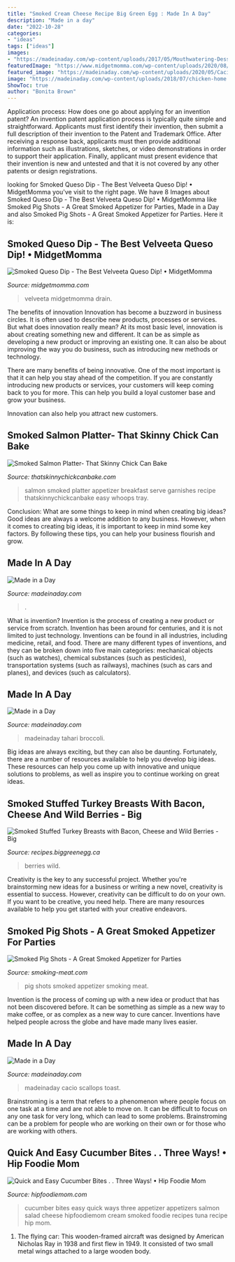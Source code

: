 ```yaml
---
title: "Smoked Cream Cheese Recipe Big Green Egg : Made In A Day"
description: "Made in a day"
date: "2022-10-28"
categories:
- "ideas"
tags: ["ideas"]
images:
- "https://madeinaday.com/wp-content/uploads/2017/05/Mouthwatering-Desserts-Treats.jpg"
featuredImage: "https://www.midgetmomma.com/wp-content/uploads/2020/08/Smoked-Queso-Dip-6-768x1024.jpg"
featured_image: "https://madeinaday.com/wp-content/uploads/2020/05/Cacio-home-2.jpg"
image: "https://madeinaday.com/wp-content/uploads/2018/07/chicken-home.jpg"
ShowToc: true
author: "Bonita Brown"
---
```



Application process: How does one go about applying for an invention patent?
An invention patent application process is typically quite simple and straightforward. Applicants must first identify their invention, then submit a full description of their invention to the Patent and Trademark Office. After receiving a response back, applicants must then provide additional information such as illustrations, sketches, or video demonstrations in order to support their application. Finally, applicant must present evidence that their invention is new and untested and that it is not covered by any other patents or design registrations.

	

		
looking for Smoked Queso Dip - The Best Velveeta Queso Dip! • MidgetMomma you've visit to the right page. We have 8 Images about Smoked Queso Dip - The Best Velveeta Queso Dip! • MidgetMomma like Smoked Pig Shots - A Great Smoked Appetizer for Parties, Made in a Day and also Smoked Pig Shots - A Great Smoked Appetizer for Parties. Here it is:
		
    
## Smoked Queso Dip - The Best Velveeta Queso Dip! • MidgetMomma

<img loading=lazy src="https://www.midgetmomma.com/wp-content/uploads/2020/08/Smoked-Queso-Dip-6-768x1024.jpg" onerror="this.onerror=null;this.src='https://tse3.mm.bing.net/th?id=OIP.p68rMvfaS_bOAxNeNNoInwHaJ4&amp;pid=15.1';" alt="Smoked Queso Dip - The Best Velveeta Queso Dip! • MidgetMomma">

_Source: midgetmomma.com_

>velveeta midgetmomma drain. 

	

The benefits of innovation
Innovation has become a buzzword in business circles. It is often used to describe new products, processes or services. But what does innovation really mean?
At its most basic level, innovation is about creating something new and different. It can be as simple as developing a new product or improving an existing one. It can also be about improving the way you do business, such as introducing new methods or technology.

There are many benefits of being innovative. One of the most important is that it can help you stay ahead of the competition. If you are constantly introducing new products or services, your customers will keep coming back to you for more. This can help you build a loyal customer base and grow your business.

Innovation can also help you attract new customers.

    
## Smoked Salmon Platter- That Skinny Chick Can Bake

<img loading=lazy src="https://www.thatskinnychickcanbake.com/wp-content/uploads/2015/10/Smoked-Salmon-Platter-3.jpg" onerror="this.onerror=null;this.src='https://tse3.mm.bing.net/th?id=OIP.8GanY-BhBXdt7P3Ez8PaagHaKX&amp;pid=15.1';" alt="Smoked Salmon Platter- That Skinny Chick Can Bake">

_Source: thatskinnychickcanbake.com_

>salmon smoked platter appetizer breakfast serve garnishes recipe thatskinnychickcanbake easy whoops tray. 

	

Conclusion: What are some things to keep in mind when creating big ideas?
Good ideas are always a welcome addition to any business. However, when it comes to creating big ideas, it is important to keep in mind some key factors. By following these tips, you can help your business flourish and grow.

    
## Made In A Day

<img loading=lazy src="https://madeinaday.com/wp-content/uploads/2017/05/Mouthwatering-Desserts-Treats.jpg" onerror="this.onerror=null;this.src='https://tse1.mm.bing.net/th?id=OIP.jlw9AbvvF6KV57SgfMoPZAHaNr&amp;pid=15.1';" alt="Made in a Day">

_Source: madeinaday.com_

>. 

	

What is invention?
Invention is the process of creating a new product or service from scratch. Invention has been around for centuries, and it is not limited to just technology. Inventions can be found in all industries, including medicine, retail, and food. There are many different types of inventions, and they can be broken down into five main categories: mechanical objects (such as watches), chemical substances (such as pesticides), transportation systems (such as railways), machines (such as cars and planes), and devices (such as calculators).

    
## Made In A Day

<img loading=lazy src="https://madeinaday.com/wp-content/uploads/2018/07/chicken-home.jpg" onerror="this.onerror=null;this.src='https://tse3.mm.bing.net/th?id=OIP.R2qDzudhX2vernqEGiLSAAHaLH&amp;pid=15.1';" alt="Made in a Day">

_Source: madeinaday.com_

>madeinaday tahari broccoli. 

	

Big ideas are always exciting, but they can also be daunting. Fortunately, there are a number of resources available to help you develop big ideas. These resources can help you come up with innovative and unique solutions to problems, as well as inspire you to continue working on great ideas.

    
## Smoked Stuffed Turkey Breasts With Bacon, Cheese And Wild Berries - Big

<img loading=lazy src="https://recipes.biggreenegg.ca/wp-content/uploads/2021/06/MG_3406.jpg" onerror="this.onerror=null;this.src='https://tse3.mm.bing.net/th?id=OIP.jFE5ijmQ82eRWy2bGr-lYwHaIu&amp;pid=15.1';" alt="Smoked Stuffed Turkey Breasts with Bacon, Cheese and Wild Berries - Big">

_Source: recipes.biggreenegg.ca_

>berries wild. 

	

Creativity is the key to any successful project. Whether you're brainstorming new ideas for a business or writing a new novel, creativity is essential to success. However, creativity can be difficult to do on your own. If you want to be creative, you need help. There are many resources available to help you get started with your creative endeavors.

    
## Smoked Pig Shots - A Great Smoked Appetizer For Parties

<img loading=lazy src="http://www.smoking-meat.com/image-files/IMG_4509-1000x667.jpg" onerror="this.onerror=null;this.src='https://tse1.mm.bing.net/th?id=OIP.PhNoZwBZ5hJirpuY99lYHQHaE8&amp;pid=15.1';" alt="Smoked Pig Shots - A Great Smoked Appetizer for Parties">

_Source: smoking-meat.com_

>pig shots smoked appetizer smoking meat. 

	

Invention is the process of coming up with a new idea or product that has not been discovered before. It can be something as simple as a new way to make coffee, or as complex as a new way to cure cancer. Inventions have helped people across the globe and have made many lives easier.

    
## Made In A Day

<img loading=lazy src="https://madeinaday.com/wp-content/uploads/2020/05/Cacio-home-2.jpg" onerror="this.onerror=null;this.src='https://tse2.mm.bing.net/th?id=OIP.HlK3CR2IDFEuOn6J7D_ltAHaLH&amp;pid=15.1';" alt="Made in a Day">

_Source: madeinaday.com_

>madeinaday cacio scallops toast. 

	

Brainstroming is a term that refers to a phenomenon where people focus on one task at a time and are not able to move on. It can be difficult to focus on any one task for very long, which can lead to some problems. Brainstroming can be a problem for people who are working on their own or for those who are working with others.

    
## Quick And Easy Cucumber Bites . . Three Ways! • Hip Foodie Mom

<img loading=lazy src="http://hipfoodiemom.com/wp-content/uploads/2014/12/Cucumber-Bites_vert.jpg" onerror="this.onerror=null;this.src='https://tse4.mm.bing.net/th?id=OIP.85hSVqsdU3u8IW0aEDavowHaLH&amp;pid=15.1';" alt="Quick and Easy Cucumber Bites . . Three Ways! • Hip Foodie Mom">

_Source: hipfoodiemom.com_

>cucumber bites easy quick ways three appetizer appetizers salmon salad cheese hipfoodiemom cream smoked foodie recipes tuna recipe hip mom. 

	

1. The flying car: This wooden-framed aircraft was designed by American Nicholas Ray in 1938 and first flew in 1949. It consisted of two small metal wings attached to a large wooden body.

